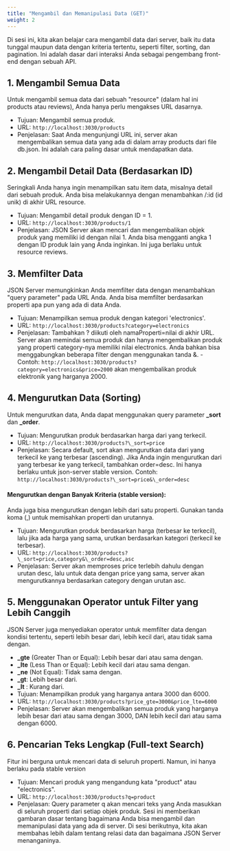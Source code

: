```yaml
---
title: "Mengambil dan Memanipulasi Data (GET)"
weight: 2
---
```


Di sesi ini, kita akan belajar cara mengambil data dari server, baik itu data tunggal maupun data dengan kriteria tertentu, seperti filter, sorting, dan pagination. Ini adalah dasar dari interaksi Anda sebagai pengembang front-end dengan sebuah API.

## 1. Mengambil Semua Data

Untuk mengambil semua data dari sebuah "resource" (dalam hal ini products atau reviews), Anda hanya perlu mengakses URL dasarnya.

- Tujuan: Mengambil semua produk.
- URL: `http://localhost:3030/products`
- Penjelasan: Saat Anda mengunjungi URL ini, server akan mengembalikan semua data yang ada di dalam array products dari file db.json. Ini adalah cara paling dasar untuk mendapatkan data.

## 2. Mengambil Detail Data (Berdasarkan ID)

Seringkali Anda hanya ingin menampilkan satu item data, misalnya detail dari sebuah produk. Anda bisa melakukannya dengan menambahkan /:id (id unik) di akhir URL resource.

- Tujuan: Mengambil detail produk dengan ID = 1.
- URL: `http://localhost:3030/products/1`
- Penjelasan: JSON Server akan mencari dan mengembalikan objek produk yang memiliki id dengan nilai 1. Anda bisa mengganti angka 1 dengan ID produk lain yang Anda inginkan. Ini juga berlaku untuk resource reviews.

## 3. Memfilter Data

JSON Server memungkinkan Anda memfilter data dengan menambahkan "query parameter" pada URL Anda. Anda bisa memfilter berdasarkan properti apa pun yang ada di data Anda.

- Tujuan: Menampilkan semua produk dengan kategori 'electronics'.
- URL: `http://localhost:3030/products?category=electronics`
- Penjelasan: Tambahkan ? diikuti oleh namaProperti=nilai di akhir URL. Server akan memindai semua produk dan hanya mengembalikan produk yang properti category-nya memiliki nilai electronics.
  Anda bahkan bisa menggabungkan beberapa filter dengan menggunakan tanda &. - Contoh: `http://localhost:3030/products?category=electronics&price=2000` akan mengembalikan produk elektronik yang harganya 2000.

## 4. Mengurutkan Data (Sorting)

Untuk mengurutkan data, Anda dapat menggunakan query parameter **\_sort** dan **\_order**.

- Tujuan: Mengurutkan produk berdasarkan harga dari yang terkecil.
- URL: `http://localhost:3030/products?\_sort=price`
- Penjelasan: Secara default, sort akan mengurutkan data dari yang terkecil ke yang terbesar (ascending).
  Jika Anda ingin mengurutkan dari yang terbesar ke yang terkecil, tambahkan order=desc. Ini hanya berlaku untuk json-server stable version.
  Contoh: `http://localhost:3030/products?\_sort=price&\_order=desc`

#### Mengurutkan dengan Banyak Kriteria (stable version):

Anda juga bisa mengurutkan dengan lebih dari satu properti. Gunakan tanda koma (,) untuk memisahkan properti dan urutannya.

- Tujuan: Mengurutkan produk berdasarkan harga (terbesar ke terkecil), lalu jika ada harga yang sama, urutkan berdasarkan kategori (terkecil ke terbesar).
- URL: `http://localhost:3030/products?\_sort=price,category&\_order=desc,asc`
- Penjelasan: Server akan memproses price terlebih dahulu dengan urutan desc, lalu untuk data dengan price yang sama, server akan mengurutkannya berdasarkan category dengan urutan asc.

## 5. Menggunakan Operator untuk Filter yang Lebih Canggih

JSON Server juga menyediakan operator untuk memfilter data dengan kondisi tertentu, seperti lebih besar dari, lebih kecil dari, atau tidak sama dengan.

- **\_gte** (Greater Than or Equal): Lebih besar dari atau sama dengan.
- **\_lte** (Less Than or Equal): Lebih kecil dari atau sama dengan.
- **\_ne** (Not Equal): Tidak sama dengan.
- **\_gt**: Lebih besar dari.
- **\_lt** : Kurang dari.
- Tujuan: Menampilkan produk yang harganya antara 3000 dan 6000.
- URL: `http://localhost:3030/products?price_gte=3000&price_lte=6000`
- Penjelasan: Server akan mengembalikan semua produk yang harganya lebih besar dari atau sama dengan 3000, DAN lebih kecil dari atau sama dengan 6000.

## 6. Pencarian Teks Lengkap (Full-text Search)

Fitur ini berguna untuk mencari data di seluruh properti. Namun, ini hanya berlaku pada stable version

- Tujuan: Mencari produk yang mengandung kata "product" atau "electronics".
- URL: `http://localhost:3030/products?q=product`
- Penjelasan: Query parameter q akan mencari teks yang Anda masukkan di seluruh properti dari setiap objek produk.
  Sesi ini memberikan gambaran dasar tentang bagaimana Anda bisa mengambil dan memanipulasi data yang ada di server. Di sesi berikutnya, kita akan membahas lebih dalam tentang relasi data dan bagaimana JSON Server menanganinya.
